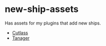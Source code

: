 # new-ship-assets

Has assets for my plugins that add new ships.
* [Cutlass](https://github.com/TheGiraffe3/es-cutlass)
* [Tanager](https://github.com/TheGiraffe3/es-tanager)
